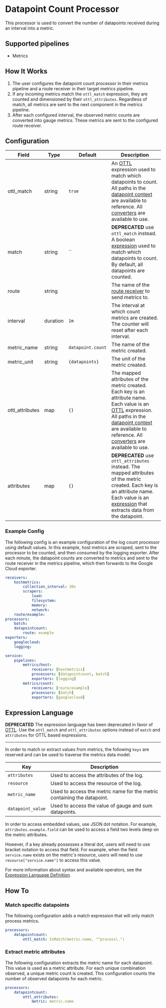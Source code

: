# Datapoint Count Processor
This processor is used to convert the number of datapoints received during an interval into a metric.

## Supported pipelines
- Metrics

## How It Works
1. The user configures the datapoint count processor in their metrics pipeline and a route receiver in their target metrics pipeline.
2. If any incoming metrics match the `ottl_match` expression, they are counted and dimensioned by their `ottl_attributes`. Regardless of match, all metrics are sent to the next component in the metrics pipeline.
3. After each configured interval, the observed metric counts are converted into gauge metrics. These metrics are sent to the configured route receiver.


## Configuration
| Field           | Type     | Default           | Description                                                                                                                                                                                                                                                               |
|-----------------|----------|-------------------|---------------------------------------------------------------------------------------------------------------------------------------------------------------------------------------------------------------------------------------------------------------------------|
| ottl_match      | string   | `true`            | An [OTTL] expression used to match which datapoints to count. All paths in the [datapoint context] are available to reference. All [converters] are available to use.                                                                                                     |
| match           | string   | ``                | **DEPRECATED** use `ottl_match` instead. A boolean [expression](https://github.com/antonmedv/expr/blob/master/docs/Language-Definition.md) used to match which datapoints to count. By default, all datapoints are counted.                                               |
| route           | string   | ` `               | The name of the [route receiver](../../receiver/routereceiver/README.md) to send metrics to.                                                                                                                                                                              |
| interval        | duration | `1m`              | The interval at which count metrics are created. The counter will reset after each interval.                                                                                                                                                                              |
| metric_name     | string   | `datapoint.count` | The name of the metric created.                                                                                                                                                                                                                                           |
| metric_unit     | string   | `{datapoints}`    | The unit of the metric created.                                                                                                                                                                                                                                           |
| ottl_attributes | map      | `{}`              | The mapped attributes of the metric created. Each key is an attribute name. Each value is an [OTTL] expression. All paths in the [datapoint context] are available to reference. All [converters] are available to use.                                                   |
| attributes      | map      | `{}`              | **DEPRECATED** use `ottl_attributes` instead. The mapped attributes of the metric created. Each key is an attribute name. Each value is an [expression](https://github.com/antonmedv/expr/blob/master/docs/Language-Definition.md) that extracts data from the datapoint. |

[OTTL]: https://github.com/open-telemetry/opentelemetry-collector-contrib/tree/v0.110.0/pkg/ottl#readme
[converters]: https://github.com/open-telemetry/opentelemetry-collector-contrib/blob/v0.110.0/pkg/ottl/ottlfuncs/README.md#converters
[datapoint context]: https://github.com/open-telemetry/opentelemetry-collector-contrib/blob/v0.110.0/pkg/ottl/contexts/ottldatapoint/README.md

### Example Config
The following config is an example configuration of the log count processor using default values. In this example, host metrics are scraped, sent to the processor to be counted, and then consumed by the logging exporter. After each minute, the datapoint counts are converted to metrics and sent to the route receiver in the metrics pipeline, which then forwards to the Google Cloud exporter.
```yaml
receivers:
    hostmetrics:
        collection_interval: 30s
        scrapers:
            load:
            filesystem:
            memory:
            network:
    route/example:
processors:
    batch:
    datapointcount:
        route: example
exporters:
    googlecloud:
    logging:

service:
    pipelines:
        metrics/host:
            receivers: [hostmetrics]
            processors: [datapointcount, batch]
            exporters: [logging]
        metrics/count:
            receivers: [route/example]
            processors: [batch]
            exporters: [googlecloud]
```


## Expression Language
**DEPRECATED**
The expression language has been deprecated in favor of [OTTL]. Use the `ottl_match` and `ottl_attributes` options instead of `match` and `attributes` for OTTL based expressions.

--- 
In order to match or extract values from metrics, the following `keys` are reserved and can be used to traverse the metrics data model.

| Key               | Description                                                             |
|-------------------|-------------------------------------------------------------------------|
| `attributes`      | Used to access the attributes of the log.                               |
| `resource`        | Used to access the resource of the log.                                 |
| `metric_name`     | Used to access the metric name for the metric containing the datapoint. |
| `datapoint_value` | Used to access the value of gauge and sum datapoints.                   |

In order to access embedded values, use JSON dot notation. For example, `attributes.example.field` can be used to access a field two levels deep on the metric attributes. 

However, if a key already possesses a literal dot, users will need to use bracket notation to access that field. For example, when the field `service.name` exists on the metric's resource, users will need to use `resource["service.name"]` to access this value.

For more information about syntax and available operators, see the [Expression Language Definition](https://github.com/antonmedv/expr/blob/master/docs/Language-Definition.md).

## How To
### Match specific datapoints
The following configuration adds a match expression that will only match process metrics.
```yaml
processors:
    datapointcount:
        ottl_match: IsMatch(metric.name, "^process\.")
```

### Extract metric attributes
The following configuration extracts the metric name for each datapoint. This value is used as a metric attribute. For each unique combination observed, a unique metric count is created. This configuration counts the number of observed datapoints for each metric.
```yaml
processors:
    datapointcount:
        ottl_attributes:
            metric: metric.name
```


